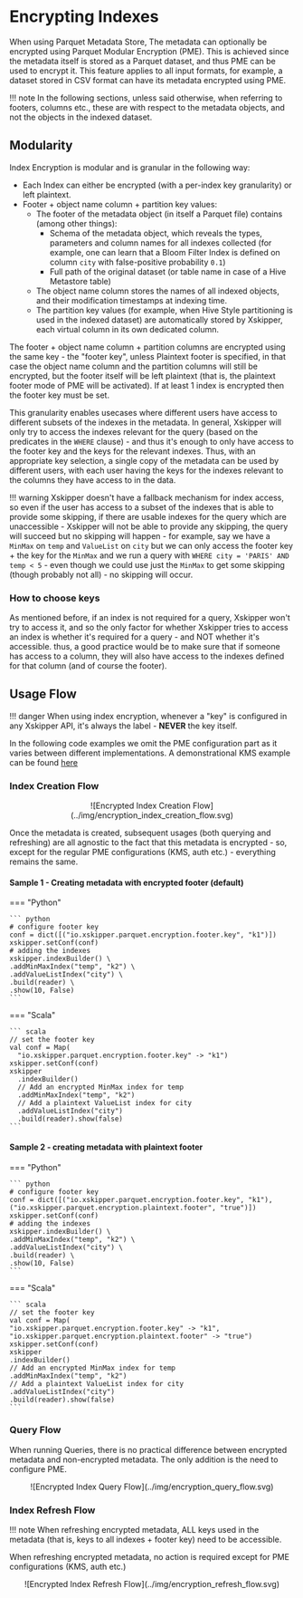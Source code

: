 <!--
 -- Copyright 2021 IBM Corp.
 -- SPDX-License-Identifier: Apache-2.0
 -->

# Encrypting Indexes
When using Parquet Metadata Store, The metadata can
optionally be encrypted using Parquet Modular Encryption (PME).
This is achieved since the metadata itself is stored as a Parquet dataset,
and thus PME can be used to encrypt it.
This feature applies to all input formats, for example, a dataset stored
in CSV format can have its metadata encrypted using PME.

!!! note
    In the following sections, unless said otherwise, when referring
    to footers, columns etc., these are with respect to the metadata objects,
    and not the objects in the indexed dataset.


## Modularity
Index Encryption is modular and is granular in the following way:

- Each Index can either be encrypted (with a per-index key granularity) or left plaintext.
- Footer + object name column + partition key values:
    - The footer of the metadata object (in itself a Parquet file) contains (among other things):
        - Schema of the metadata object, which reveals the types, parameters and column names for
        all indexes collected (for example, one can learn that a Bloom Filter Index is defined on column
        `city` with false-positive probability `0.1`)
        - Full path of the original dataset (or table name in case of a Hive Metastore table)
    - The object name column stores the names of all indexed objects, and their
      modification timestamps at indexing time.
    - The partition key values (for example, when Hive Style partitioning is used in the indexed dataset)
      are automatically stored by Xskipper, each virtual column in its own dedicated column.
      
The footer + object name column + partition columns are encrypted using the same key - the "footer key",
unless Plaintext footer is specified, in that case the object name column and the partition
columns will still be encrypted, but the footer itself will be left plaintext (that is,
the plaintext footer mode of PME will be activated).
If at least 1 index is encrypted then the footer key must be set.


This granularity enables usecases where different users have access to different subsets of the indexes in the metadata.
In general, Xskipper will only try to access the indexes relevant for the query (based on the predicates in the `WHERE`  clause) - and thus
it's enough to only have access to the footer key and the keys for the relevant indexes.
Thus, with an appropriate key selection, a single copy of the metadata can be used by different users, with each user having the keys for the indexes
relevant to the columns they have access to in the data.

!!! warning
    Xskipper doesn't have a fallback mechanism for index access, so even if the user has access to a subset of the indexes
    that is able to provide some skipping, if there are usable indexes for the query which are unaccessible - Xskipper will not be able to provide
    any skipping, the query will succeed but no skipping will happen - for example,
    say we have a `MinMax` on `temp` and `ValueList` on `city` but we can only access the footer key + the key 
    for the `MinMax` and we run a query with `WHERE city = 'PARIS' AND temp < 5` - even though we could use just the `MinMax`
    to get some skipping (though probably not all) - no skipping will occur.

### How to choose keys
As mentioned before, if an index is not required for a query, Xskipper won't try to access it,
and so the only factor for whether Xskipper tries to access an index is whether it's required for a query - and NOT whether it's accessible.
thus, a good practice would be to make sure that if someone has access to a column, they will also have access to the indexes defined for that column (and of course the footer).

## Usage Flow
!!! danger
    When using index encryption, whenever a "key" is configured in any Xskipper API,
    it's always the label - **NEVER** the key itself.

In the following code examples we omit the PME configuration part as it varies between different implementations.
A demonstrational KMS example can be found [here](https://spark.apache.org/docs/latest/sql-data-sources-parquet.html#columnar-encryption)

### Index Creation Flow

<center>
![Encrypted Index Creation Flow](../img/encryption_index_creation_flow.svg)
</center>

Once the metadata is created, subsequent usages (both querying and refreshing) are 
all agnostic to the fact that this metadata is encrypted - so, except for the regular
PME configurations (KMS, auth etc.) - everything remains the same.

#### Sample 1 - Creating metadata with encrypted footer (default)

=== "Python"

    ``` python
    # configure footer key
    conf = dict([("io.xskipper.parquet.encryption.footer.key", "k1")])
    xskipper.setConf(conf)
    # adding the indexes
    xskipper.indexBuilder() \
    .addMinMaxIndex("temp", "k2") \
    .addValueListIndex("city") \
    .build(reader) \
    .show(10, False)
    ```

=== "Scala"

    ``` scala
    // set the footer key
    val conf = Map(
      "io.xskipper.parquet.encryption.footer.key" -> "k1")
    xskipper.setConf(conf)
    xskipper
      .indexBuilder()
      // Add an encrypted MinMax index for temp
      .addMinMaxIndex("temp", "k2")
      // Add a plaintext ValueList index for city
      .addValueListIndex("city")
      .build(reader).show(false)
    ```

#### Sample 2 - creating metadata with plaintext footer

=== "Python"

    ``` python
    # configure footer key
    conf = dict([("io.xskipper.parquet.encryption.footer.key", "k1"),
    ("io.xskipper.parquet.encryption.plaintext.footer", "true")])
    xskipper.setConf(conf)
    # adding the indexes
    xskipper.indexBuilder() \
    .addMinMaxIndex("temp", "k2") \
    .addValueListIndex("city") \
    .build(reader) \
    .show(10, False)
    ```
    
=== "Scala"

    ``` scala
    // set the footer key
    val conf = Map(
    "io.xskipper.parquet.encryption.footer.key" -> "k1",
    "io.xskipper.parquet.encryption.plaintext.footer" -> "true")
    xskipper.setConf(conf)
    xskipper
    .indexBuilder()
    // Add an encrypted MinMax index for temp
    .addMinMaxIndex("temp", "k2")
    // Add a plaintext ValueList index for city
    .addValueListIndex("city")
    .build(reader).show(false)
    ```
### Query Flow
When running Queries, there is no practical difference between encrypted metadata and non-encrypted metadata.
The only addition is the need to configure PME.
<center>
![Encrypted Index Query Flow](../img/encryption_query_flow.svg)
</center>

### Index Refresh Flow
!!! note
    When refreshing encrypted metadata, ALL keys used in the metadata (that is, keys to all indexes + footer key) need to be accessible.

When refreshing encrypted metadata, no action is required except for PME configurations (KMS, auth etc.)
<center>
![Encrypted Index Refresh Flow](../img/encryption_refresh_flow.svg)
</center>